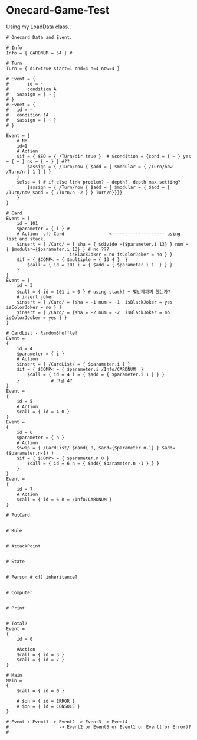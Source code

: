 # Onecard-Game-Test
Using my LoadData class..

	
	# Onecard Data and Event.
	
	# Info
	Info = { CARDNUM = 54 } #
	
	# Turn
	Turn = { dir=true start=1 end=4 n=4 now=4 }
	
	# Event = {
	#       id = ~
	#       condition A
	#	$assign = { ~ }
	# }
	# Evnet = {
	#	id = ~
	#	condition !A
	#	$assign = { ~ }
	# }
	
	Event = {
		# No
		id=1
		# Action
		$if = { $EQ = { /TUrn/dir true }  # $condition = {cond = { ~ } yes = { ~ } no = { ~ } } #?? 
			$assign = { /Turn/now { $add = { $modular = { /Turn/now /Turn/n } 1 } } } 
		}	
		$else = { # if else link problem? - depth?, depth max setting?
			$assign = { /Turn/now { $add = { $modular = { $add = { /Turn/now $add = { /Turn/n -2 } } Turn/n}}}}
		}		
	}
	
	# Card
	Event = {
		id = 101
		$parameter = { i } #
		# Action  cf) Card                 <-------------------- using list and stack.
		$insert = { /Card/ = { sha = { $divide ={$parameter.i 13} } num = { $modular={$parameter.i 13} } # no ???
							isBlackJoker = no isColorJoker = no } }
		$if = { $COMP< = { $multiple = { 13 4 }  }
			$call = { id = 101 i = { $add = { $parameter.i 1  } } } 
		}
	}
	Event = {
		id = 3
		$call = { id = 101 i = 0 } # using stack? + 몇번쨰까찌 했는가?
		# insert joker
		$insert = { /Card/ = {sha = -1 num = -1  isBlackJoker = yes isColorJoker = no } }
		$insert = { /Card/ = {sha = -2 num = -2  isBlackJoker = no isColorJooker = yes } }
	}
	
	# CardList - RandomShuffle!
	Event =
	{
		id = 4
		$parameter = { i }
		# Action
		$insert = { /CardList/ = { $parameter.i } }
		$if = { $COMP< = { $parameter.i /Info/CARDNUM  }
			$call = { id = 4 i = { $add = { $parameter.i 1 } } }
		}            # 그냥 4?
	}
	Event = 
	{
		id = 5
		# Action
		$call = { id = 4 0 }
	}
	Event = 
	{
		id = 6
		$parameter = { n }
		# Action
		$swap = { /CardList/ $rand{ 0, $add={$parameter.n-1} } $add={$parameter.n-1} }
		$if = { $COMP> = { $parameter.n 0 }
			$call = { id = 6 n = { $add{ $parameter.n -1 } } }
		} 
	}
	Event =
	{
		id = 7
		# Action
		$call = { id = 6 n = /Info/CARDNUM } 
	}
	
	# PutCard
	
	
	# Rule
	
	
	# AttackPoint
	
	
	# State
	
	
	# Person # cf) inheritance?
	
	
	# Computer
	
	
	# Print
	
	
	# Total?
	Event =
	{
		id = 0	
		
		#Action
		$call = { id = 3 }
		$call = { id = 7 }
	}
	
	# Main
	Main =
	{
		$call = { id = 0 }
	
		# $on = { id = ERROR }
		# $on = { id = CONSOLE }
	}
	
	# Event : Evemt1 -> Event2 -> Event3 -> Event4
	#					-> Event2 or Event5 or Event1 or Event(for Error)?
	#
